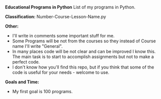 
**Educational Programs in Python**
List of my programs in Python. 

**Classification:**
Number-Course-Lesson-Name.py

**Other:**
- I'll write in comments some important stuff for me. 
- Some Programs will be not from the courses so they instead of Course name I'll write "General".
- In many places code will be not clear and can be improved I know this. The main task is to start to accomplish assignments but not to make a perfect code.
- I don't know how you'll find this repo, but if you think that some of the code is useful for your needs - welcome to use.

**Goals and Time:**
- My first goal is 100 programs. 
